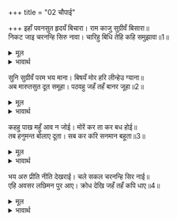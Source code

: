 +++
title = "02 चौपाई"

+++
इहाँ पवनसुत हृदयँ बिचारा। राम काजु सुग्रीवँ बिसारा॥  
निकट जाइ चरनन्हि सिरु नावा। चारिहु बिधि तेहि कहि समुझावा॥1॥  

<details><summary>मूल</summary>

इहाँ पवनसुत हृदयँ बिचारा। राम काजु सुग्रीवँ बिसारा॥  
निकट जाइ चरनन्हि सिरु नावा। चारिहु बिधि तेहि कहि समुझावा॥1॥  
</details>

<details><summary>भावार्थ</summary>

यहाँ (किष्किन्धा नगरी में) पवनकुमार श्री हनुमान्‌जी ने विचार किया कि सुग्रीव ने श्री रामजी के कार्य को भुला दिया। उन्होन्ने सुग्रीव के पास जाकर चरणों में सिर नवाया। (साम, दान, दण्ड, भेद) चारों प्रकार की नीति कहकर उन्हें समझाया॥1॥  
</details>

सुनि सुग्रीवँ परम भय माना। बिषयँ मोर हरि लीन्हेउ ग्याना॥  
अब मारुतसुत दूत समूहा। पठवहु जहँ तहँ बानर जूहा॥2॥  

<details><summary>मूल</summary>

सुनि सुग्रीवँ परम भय माना। बिषयँ मोर हरि लीन्हेउ ग्याना॥  
अब मारुतसुत दूत समूहा। पठवहु जहँ तहँ बानर जूहा॥2॥  
</details>

<details><summary>भावार्थ</summary>

 हनुमान्‌जी के वचन सुनकर सुग्रीव ने बहुत ही भय माना। (और कहा-) विषयों ने मेरे ज्ञान को हर लिया। अब हे पवनसुत! जहाँ-तहाँ वानरों के यूथ रहते हैं, वहाँ दूतों के समूहों को भेजो॥2॥  
</details>

कहहु पाख महुँ आव न जोई। मोरें कर ता कर बध होई॥  
तब हनुमन्त बोलाए दूता। सब कर करि सनमान बहूता॥3॥  

<details><summary>मूल</summary>

कहहु पाख महुँ आव न जोई। मोरें कर ता कर बध होई॥  
तब हनुमन्त बोलाए दूता। सब कर करि सनमान बहूता॥3॥  
</details>

<details><summary>भावार्थ</summary>

और कहला दो कि एक पखवाडे में (पन्द्रह दिनों में) जो न आ जाएगा, उसका मेरे हाथों वध होगा। तब हनुमान्‌जी ने दूतों को बुलाया और सबका बहुत सम्मान करके-॥3॥  
</details>

भय अरु प्रीति नीति देखराई। चले सकल चरनन्हि सिर नाई॥  
एहि अवसर लछिमन पुर आए। क्रोध देखि जहँ तहँ कपि धाए॥4॥  

<details><summary>मूल</summary>

भय अरु प्रीति नीति देखराई। चले सकल चरनन्हि सिर नाई॥  
एहि अवसर लछिमन पुर आए। क्रोध देखि जहँ तहँ कपि धाए॥4॥  
</details>

<details><summary>भावार्थ</summary>

सबको भय, प्रीति और नीति दिखलाई। सब बन्दर चरणों में सिर नवाकर चले। इसी समय लक्ष्मणजी नगर में आए। उनका क्रोध देखकर बन्दर जहाँ-तहाँ भागे॥4॥  
</details>

